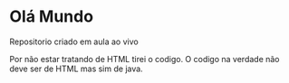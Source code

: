 # Olá Mundo
 Repositorio criado em aula ao vivo

Por não estar tratando de HTML tirei o codigo.
O codigo na verdade não deve ser de HTML mas sim de java.

 
